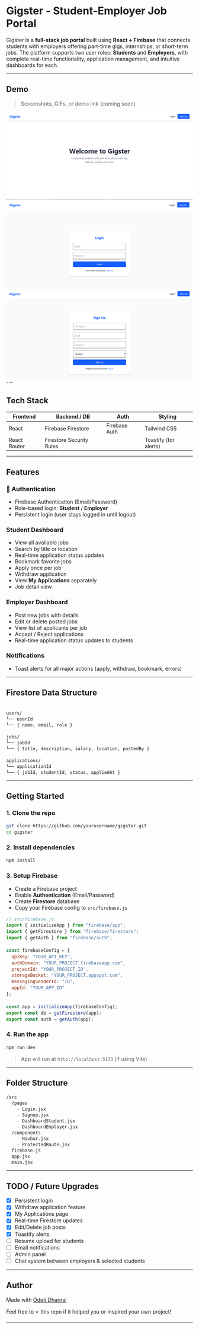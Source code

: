 
# Gigster - Student-Employer Job Portal

Gigster is a **full-stack job portal** built using **React + Firebase** that connects students with employers offering part-time gigs, internships, or short-term jobs. The platform supports two user roles: **Students** and **Employers**, with complete real-time functionality, application management, and intuitive dashboards for each.

---

##  Demo

> Screenshots, GIFs, or demo link (coming soon)

<img src = "/Project/Images/home.png">
<img src = "/Project/Images/Login.png">
<img src = "/Project/Images/signup.png">
---

##  Tech Stack

| Frontend       | Backend / DB      | Auth            | Styling        |
|----------------|-------------------|------------------|----------------|
| React          | Firebase Firestore | Firebase Auth    | Tailwind CSS   |
| React Router   | Firestore Security Rules |               | Toastify (for alerts) |

---

##  Features

### 👥 Authentication
- Firebase Authentication (Email/Password)
- Role-based login: **Student** / **Employer**
- Persistent login (user stays logged in until logout)

###  Student Dashboard
- View all available jobs
- Search by title or location
- Real-time application status updates
- Bookmark favorite jobs
- Apply once per job
- Withdraw application
- View **My Applications** separately
- Job detail view

###  Employer Dashboard
- Post new jobs with details
- Edit or delete posted jobs
- View list of applicants per job
- Accept / Reject applications
- Real-time application status updates to students

###  Notifications
- Toast alerts for all major actions (apply, withdraw, bookmark, errors)

---

##  Firestore Data Structure

```

users/
└── userId
└── { name, email, role }

jobs/
└── jobId
└── { title, description, salary, location, postedBy }

applications/
└── applicationId
└── { jobId, studentId, status, appliedAt }

````

---

##  Getting Started

### 1. Clone the repo

```bash
git clone https://github.com/yourusername/gigster.git
cd gigster
````

### 2. Install dependencies

```bash
npm install
```

### 3. Setup Firebase

* Create a Firebase project
* Enable **Authentication** (Email/Password)
* Create **Firestore** database
* Copy your Firebase config to `src/firebase.js`

```js
// src/firebase.js
import { initializeApp } from "firebase/app";
import { getFirestore } from "firebase/firestore";
import { getAuth } from "firebase/auth";

const firebaseConfig = {
  apiKey: "YOUR_API_KEY",
  authDomain: "YOUR_PROJECT.firebaseapp.com",
  projectId: "YOUR_PROJECT_ID",
  storageBucket: "YOUR_PROJECT.appspot.com",
  messagingSenderId: "ID",
  appId: "YOUR_APP_ID"
};

const app = initializeApp(firebaseConfig);
export const db = getFirestore(app);
export const auth = getAuth(app);
```

### 4. Run the app

```bash
npm run dev
```

> App will run at `http://localhost:5173` (if using Vite)

---

##  Folder Structure

```
/src
  /pages
    - Login.jsx
    - Signup.jsx
    - DashboardStudent.jsx
    - DashboardEmployer.jsx
  /components
    - Navbar.jsx
    - ProtectedRoute.jsx
  firebase.js
  App.jsx
  main.jsx
```

---

##  TODO / Future Upgrades

* [x] Persistent login
* [x] Withdraw application feature
* [x] My Applications page
* [x] Real-time Firestore updates
* [x] Edit/Delete job posts
* [x] Toastify alerts
* [ ] Resume upload for students
* [ ] Email notifications
* [ ] Admin panel
* [ ] Chat system between employers & selected students

---

##  Author

Made with [Odeti Dhanraj](https://github.com/Dhanraj200547/Gigster)

Feel free to ⭐ this repo if it helped you or inspired your own project!

---

